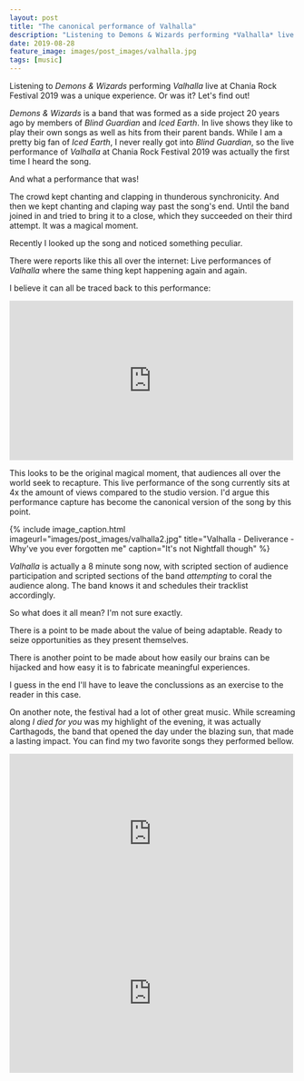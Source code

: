 ```yaml
---
layout: post
title: "The canonical performance of Valhalla"
description: "Listening to Demons & Wizards performing *Valhalla* live at Chania Rock Festival 2019 was a unique experience. Or was it?. Let's find out"
date: 2019-08-28
feature_image: images/post_images/valhalla.jpg
tags: [music]
---
```


Listening to *Demons & Wizards* performing *Valhalla* live at Chania Rock Festival 2019 was a unique experience. Or was it? Let's find out!

<!--more-->

*Demons & Wizards* is a band that was formed as a side project 20 years ago by members of *Blind Guardian* and *Iced Earth*. In live shows they like to play their own songs as well as hits from their parent bands. While I am a pretty big fan of *Iced Earth*, I never really got into *Blind Guardian*, so the live performance of *Valhalla* at Chania Rock Festival 2019 was actually the first time I heard the song. 

And what a performance that was!

The crowd kept chanting and clapping in thunderous synchronicity. And then we kept chanting and claping way past the song's end. Until the band joined in and tried to bring it to a close, which they succeeded on their third attempt. It was a magical moment. 

Recently I looked up the song and noticed something peculiar.

There were reports like this all over the internet: Live performances of *Valhalla* where the same thing kept happening again and again. 

I believe it can all be traced back to this performance: 

<iframe src="https://www.youtube.com/embed/CZ_VFJn2kJM" width="500" height="281" frameborder="0" webkitallowfullscreen mozallowfullscreen allowfullscreen></iframe>

This looks to be the original magical moment, that audiences all over the world seek to recapture. This live performance of the song currently sits at 4x the amount of views compared to the studio version. I'd argue this performance capture has become the canonical version of the song by this point. 

{% include image_caption.html imageurl="images/post_images/valhalla2.jpg" title="Valhalla - Deliverance - Why've you ever forgotten me" caption="It's not Nightfall though" %}

*Valhalla* is actually a 8 minute song now, with scripted section of audience participation and scripted sections of the band *attempting* to coral the audience along. The band knows it and schedules their tracklist accordingly. 

So what does it all mean? I'm not sure exactly. 

There is a point to be made about the value of being adaptable. Ready to seize opportunities as they present themselves.

There is another point to be made about how easily our brains can be hijacked and how easy it is to fabricate meaningful experiences.

I guess in the end I'll have to leave the conclussions as an exercise to the reader in this case.

On another note, the festival had a lot of other great music. While screaming along *I died for you* was my highlight of the evening, it was actually Carthagods, the band that opened the day under the blazing sun, that made a lasting impact. You can find my two favorite songs they performed bellow.

<iframe src="https://www.youtube.com/embed/y8zZXMLBin4" width="500" height="281" frameborder="0" webkitallowfullscreen mozallowfullscreen allowfullscreen></iframe>
<iframe src="https://www.youtube.com/embed/CWidhkbDp24" width="500" height="281" frameborder="0" webkitallowfullscreen mozallowfullscreen allowfullscreen></iframe>